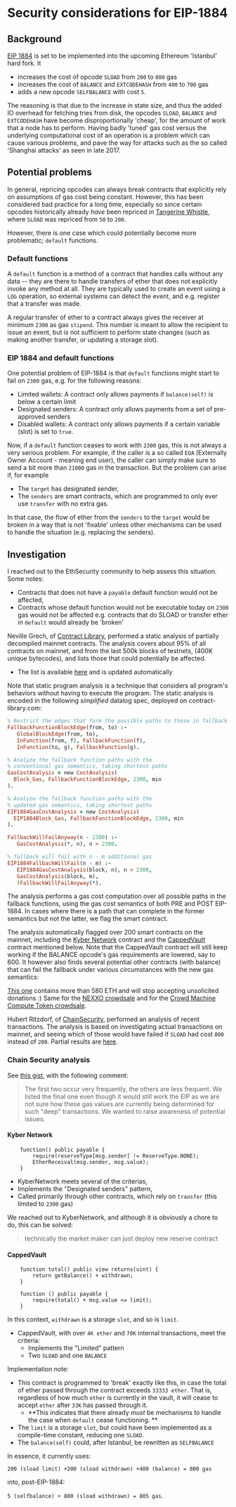 # Security considerations for EIP-1884


## Background

[EIP 1884](https://eips.ethereum.org/EIPS/eip-1884) is set to be implemented into the upcoming Ethereum 'Istanbul' hard fork. It 

- increases the cost of opcode `SLOAD` from `200` to `800` gas
- increases the cost of `BALANCE` and `EXTCODEHASH` from `400` to `700` gas
- adds a new opcode `SELFBALANCE` with cost `5`. 

The reasoning is that due to the increase in state size, and thus the added IO overhead for fetching tries from disk, the opcodes `SLOAD`, `BALANCE` and `EXTCODEHASH` have become disproportionally 'cheap', for the amount of work that a node has to perform. Having badly 'tuned' gas cost versus the underlying computational cost of an operation is a problem which can cause various problems, and pave the way for attacks such as the so called 'Shanghai attacks' as seen in late 2017. 

## Potential problems

In general, repricing opcodes can always break contracts that explicitly rely on assumptions of gas cost being constant. However, this has been considered bad practice for a long time, especially so since certain opcodes historically already _have_ been repriced in [Tangerine Whistle](https://eips.ethereum.org/EIPS/eip-150), where `SLOAD` was repriced from `50` to `200`. 

However, there is one case which could potentially become more problematic; `default` functions. 

### Default functions

A `default` function is a method of a contract that handles calls without any data -- they are there to handle transfers of ether that does not explicitly invoke any method at all. They are typically used to create an event using a `LOG` operation, so external systems can detect the event, and e.g. register that a transfer was made. 

A regular transfer of ether to a contract always gives the receiver at minimum `2300` as gas `stipend`. This number is meant to allow the recipient to issue an event, but is not sufficient to perform state changes (such as making another transfer, or updating a storage slot). 


### EIP 1884 and default functions

One potential problem of EIP-1884 is that `default` functions might start to fail on `2300` gas, e.g. for the following reasons:

* Limited wallets: A contract only allows payments if `balance(self)` is below a certain limit 
* Designated senders: A contract only allows payments from a set of pre-approved senders
* Disabled wallets: A contract only allows payments if a certain variable (slot) is set to `true`. 

Now, if a `default` function ceases to work with `2300` gas, this is not always a very serious problem. For example, if the caller is a so called `EOA` (Externally Owner Account - meaning end user), the caller can simply make sure to send a bit more than `21000` gas in the transaction. But the problem can arise if, for example

- The `target` has designated sender, 
- The `senders` are smart contracts, which are programmed to only ever use `transfer` with no extra gas. 

In that case, the flow of ether from the `senders` to the `target` would be broken in a way that is not 'fixable' unless other mechanisms can be used to handle the situation (e.g. replacing the senders). 

## Investigation

I reached out to the EthSecurity community to help assess this situation. Some notes:

- Contracts that does not have a `payable` default function would not be affected, 
- Contracts whose default function would not be executable today on `2300` gas would not be affected e.g. contracts that do SLOAD or transfer ether in `default` would already be 'broken'


Neville Grech, of [Contract Library](https://contract-library.com), performed a static analysis of partially decompiled mainnet contracts. The analysis covers about 95% of all contracts on mainnet, and from the last 500k blocks of testnets,  (400K unique bytecodes), and lists those that could potentially be affected.
  - The list is available [here](https://contract-library.com/?w=FALLBACK_WILL_FAIL) and is updated automatically
  
Note that static program analysis is a technique that considers all program's behaviors without having to execute the program. The static analysis is encoded in the following *simplified* datalog spec, deployed on contract-library.com:

```prolog
% Restrict the edges that form the possible paths to those in fallback functions
FallbackFunctionBlockEdge(from, to) :-
   GlobalBlockEdge(from, to), 
   InFunction(from, f), FallbackFunction(f),
   InFunction(to, g), FallbackFunction(g).

% Analyze the fallback function paths with the
% conventional gas semantics, taking shortest paths
GasCostAnalysis = new CostAnalysis(
  Block_Gas, FallbackFunctionBlockEdge, 2300, min
).

% Analyze the fallback function paths with the
% updated gas semantics, taking shortest paths
EIP1884GasCostAnalysis = new CostAnalysis(
  EIP1884Block_Gas, FallbackFunctionBlockEdge, 2300, min
).

FallbackWillFailAnyway(n - 2300) :-
   GasCostAnalysis(*, n), n > 2300.

% fallback will fail with n - m additional gas
EIP1884FallbackWillFail(n - m) :-
   EIP1884GasCostAnalysis(block, n), n > 2300,
   GasCostAnalysis(block, m),
   !FallbackWillFailAnyway(*).
``` 


The analysis performs a gas cost computation over all possible paths in the fallback functions, using the gas cost semantics of both PRE and POST EIP-1884. In cases where there is a path that can complete in the former semantics but not the latter, we flag the smart contract.

The analysis automatically flagged over 200 smart contracts on the mainnet, including the [Kyber Network](https://contract-library.com/contracts/Ethereum/0x91b9d2835ad914bc1dcfe09bd1816febd04fd689) contract and the [CappedVault](https://contract-library.com/contracts/Ethereum/0x91b9d2835ad914bc1dcfe09bd1816febd04fd689) contract mentioned below. Note that the CappedVault contract will still keep working if the BALANCE opcode's gas requirements are lowered, say to 600. It however also finds several potential other contracts (with balance) that can fail the fallback under various circumstances with the new gas semantics:

[This one](https://contract-library.com/contracts/Ethereum/0x690858a9ab0d9afa707f1438fc175cca6be1a1db) contains more than 580 ETH and will stop accepting unsolicited donations :)
Same for the [NEXXO crowdsale](https://contract-library.com/contracts/Ethereum/0x2c7fa71e31c0c6bb9f21fc3c098ac2c53f8598cc) and for the [Crowd Machine Compute Token crowdsale](https://contract-library.com/contracts/Ethereum/0x5fe56cb82b3d88b6e37d3a9dba8f5b40b28dda7e).



Hubert Ritzdorf, of [ChainSecurity](https://chainsecurity.com/), performed an analysis of recent transactions. The analysis is based on investigating actual transactions on mainnet, and seeing which of those would have failed if `SLOAD` had cost `800` instead of `200`. Partial results are [here](https://gist.github.com/ritzdorf/1c6bd72955391e831f8a397d3152b4e0). 

### Chain Security analysis

See [this gist](https://gist.github.com/ritzdorf/1c6bd72955391e831f8a397d3152b4e0), with the following comment:

> The first two occur very frequently, the others are less frequent. We listed the final one even though it would still work the EIP as we are not sure how these gas values are currently being determined for such "deep" transactions. We wanted to raise awareness of potential issues.

#### Kyber Network

```
    function() public payable {
        require(reserveType[msg.sender] != ReserveType.NONE);
        EtherReceival(msg.sender, msg.value);
    }
```

- KyberNetwork meets several of the criterias, 
 - Implements the "Designated senders" pattern, 
 - Called primarily through other contracts, which rely on `transfer` (this limited to `2300` gas)

We reached out to KyberNetwork, and although it is obviously a chore to do, this can be solved: 

 > technically the market maker can just deploy new reserve contract

#### CappedVault

```
    function total() public view returns(uint) {
        return getBalance() + withdrawn;
    }

    function () public payable {
        require(total() + msg.value <= limit);
    }
```
In this context, `withdrawn` is a storage `slot`, and so is `limit`. 

- CappedVault, with over `4K ether` and `70K` internal transactions, meet the criteria:
  - Implements the "Limited" pattern
  - Two `SLOAD` and one `BALANCE`

Implementation note: 

- This contract is programmed to 'break' exactly like this, in case the total of ether passed through the contract exceeds `33333 ether`. That is, regardless of how much `ether` is currently in the vault, it will cease to accept `ether` after `33K` has passed through it. 
  - **This indicates that there already _must_ be mechanisms to handle the case when `default` cease functioning. **
- The `limit` is a storage `slot`, but could have been implemented as a compile-time constant, reducing one `SLOAD`. 
- The `balance(self)` could, after Istanbul, be rewritten as `SELFBALANCE`

In essence, it currently uses:

 `200 (sload limit) +200 (sload withdrawn) +400 (balance) = 800 gas` 

into, post-EIP-1884: 

`5 (selfbalance) + 800 (sload withdrawn) = 805 gas`. 


